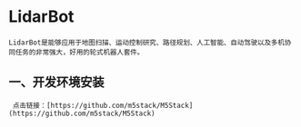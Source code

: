 # LidarBot
    LidarBot是能够应用于地图扫描、运动控制研究、路径规划、人工智能、自动驾驶以及多机协同任务的非常强大，好用的轮式机器人套件。
 
 ## 一、开发环境安装
     点击链接：[https://github.com/m5stack/M5Stack](https://github.com/m5stack/M5Stack)
